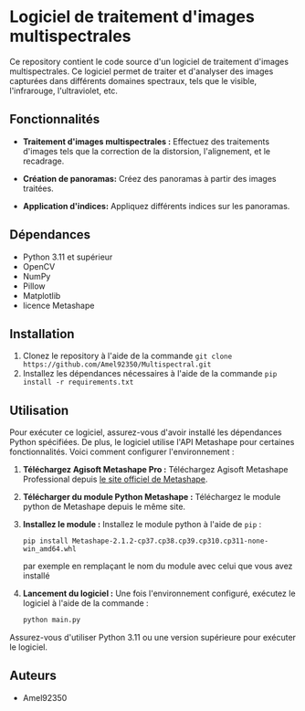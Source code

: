 # Logiciel de traitement d'images multispectrales

Ce repository contient le code source d'un logiciel de traitement d'images multispectrales. Ce logiciel permet de traiter et d'analyser des images capturées dans différents domaines spectraux, tels que le visible, l'infrarouge, l'ultraviolet, etc.

## Fonctionnalités

- **Traitement d'images multispectrales :** Effectuez des traitements d'images tels que la correction de la distorsion, l'alignement, et le recadrage.

- **Création de panoramas:** Créez des panoramas à partir des images traitées.

- **Application d'indices:** Appliquez différents indices sur les panoramas.
  
## Dépendances

* Python 3.11 et supérieur
* OpenCV
* NumPy
* Pillow
* Matplotlib
* licence Metashape 

## Installation

1. Clonez le repository à l'aide de la commande `git clone https://github.com/Amel92350/Multispectral.git`
2. Installez les dépendances nécessaires à l'aide de la commande `pip install -r requirements.txt`

## Utilisation

Pour exécuter ce logiciel, assurez-vous d'avoir installé les dépendances Python spécifiées. De plus, le logiciel utilise l'API Metashape pour certaines fonctionnalités. Voici comment configurer l'environnement :

1. **Téléchargez Agisoft Metashape Pro :**  Téléchargez Agisoft Metashape Professional depuis [le site officiel de Metashape](https://www.agisoft.com/downloads/installer/).

2. **Télécharger du module Python Metashape :** Téléchargez le module python de Metashape depuis le même site.

3. **Installez le module :** Installez le module python à l'aide de `pip` : 

     ```batch
     pip install Metashape-2.1.2-cp37.cp38.cp39.cp310.cp311-none-win_amd64.whl
     ```
     par exemple en remplaçant le nom du module avec celui que vous avez installé
   
4. **Lancement du logiciel :** Une fois l'environnement configuré, exécutez le logiciel à l'aide de la commande :

   ```bash
   python main.py

  Assurez-vous d'utiliser Python 3.11 ou une version supérieure pour exécuter le logiciel.


## Auteurs

* Amel92350
